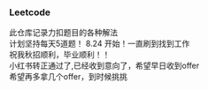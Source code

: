 ### Leetcode
此仓库记录力扣题目的各种解法  
计划坚持每天5道题！
8.24 开始！一直刷到找到工作  
祝我秋招顺利，毕业顺利！！  
小红书转正通过了,已经收到意向了，希望早日收到offer  
希望再多拿几个offer，到时候挑挑
